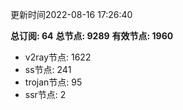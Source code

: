 更新时间2022-08-16 17:26:40

**总订阅: 64**
**总节点: 9289**
**有效节点: 1960**
- v2ray节点: 1622
- ss节点: 241
- trojan节点: 95
- ssr节点: 2
